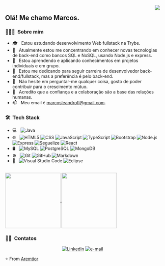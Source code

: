<img align="right" src="https://code.org/shared/images/hour-of-code-logo.png">

<h2> Olá! Me chamo Marcos.</h2>

<h3> 👨🏻‍💻 &nbsp;Sobre mim </h3>

- 🎓 &nbsp; Estou estudando desenvolvimento Web fullstack na Trybe.
- 🤔 &nbsp; Atualmente estou me concentrando em conhecer novas tecnologias de back-end como bancos SQL e NoSQL, usando Node.js e express.
- 💼 &nbsp; Estou aprendendo e aplicando conhecimentos em projetos individuais e em grupo.
- 🌱 &nbsp; Estou me dedicando para seguir carreira de desenvolvedor back-end/fullstack, mas a preferência é pelo back-end.
- 💬 &nbsp; Não hesite em perguntar-me qualquer coisa, gosto de poder contribuir para o crescimento mútuo.
- 👯 &nbsp; Acredito que a confiança e a colaboração são a base das relações humanas.
- 📫 &nbsp; Meu email é marcosleandrofl@gmail.com.

<h3> 🛠 &nbsp;Tech Stack</h3>

- 💻 &nbsp;
  ![Java](https://img.shields.io/badge/-Java-333333?style=flat&logo=Java&logoColor=007396)
- 🌐 &nbsp;
  ![HTML5](https://img.shields.io/badge/-HTML5-333333?style=flat&logo=HTML5)
  ![CSS](https://img.shields.io/badge/-CSS-333333?style=flat&logo=CSS3&logoColor=1572B6)
  ![JavaScript](https://img.shields.io/badge/-JavaScript-333333?style=flat&logo=javascript)
  ![TypeScript](https://img.shields.io/badge/-TypeScript-333333?style=flat&logo=typescript)
  ![Bootstrap](https://img.shields.io/badge/-Bootstrap-333333?style=flat&logo=bootstrap&logoColor=563D7C)
  ![Node.js](https://img.shields.io/badge/-Node.js-333333?style=flat&logo=node.js)
  ![Express](https://img.shields.io/badge/-Express-333333?style=flat&logo=express)
  ![Seguelize](https://img.shields.io/badge/-Sequelize-333333?style=flat&logo=sequelize)
  ![React](https://img.shields.io/badge/-React-333333?style=flat&logo=react)
- 🛢 &nbsp;
  ![MySQL](https://img.shields.io/badge/-MySQL-333333?style=flat&logo=mysql)
  ![PostgreSQL](https://img.shields.io/badge/-PostgreSQL-333333?style=flat&logo=postgresql)
  ![MongoDB](https://img.shields.io/badge/-MongoDB-333333?style=flat&logo=mongodb)
- ⚙️ &nbsp;
  ![Git](https://img.shields.io/badge/-Git-333333?style=flat&logo=git)
  ![GitHub](https://img.shields.io/badge/-GitHub-333333?style=flat&logo=github)
  ![Markdown](https://img.shields.io/badge/-Markdown-333333?style=flat&logo=markdown)
- 🔧 &nbsp;
  ![Visual Studio Code](https://img.shields.io/badge/-Visual%20Studio%20Code-333333?style=flat&logo=visual-studio-code&logoColor=007ACC)
  ![Eclipse](https://img.shields.io/badge/-Eclipse-333333?style=flat&logo=eclipse-ide&logoColor=2C2255)

<br/>

<a href="https://github.com/Aremtior">
  <img align="center" height="180em" src="https://github-readme-stats.vercel.app/api?username=Aremtior&theme=github_dark&layout=compact&show_icons=true&custom_title=Resumo de Atividades&locale=pt-BR" />
  <img align="center" height="180em" src="https://github-readme-stats.vercel.app/api/top-langs/?username=Aremtior&theme=github_dark&locale=pt-BR" />
</a>

<br/>

<h3> 🤝🏻 &nbsp;Contatos </h3>

<p align="center">
<a href="https://www.linkedin.com/in/aremtior/"><img alt="LinkedIn" src="https://img.shields.io/badge/LinkedIn-aremtior-blue?style=flat-square&logo=linkedin"></a>
<a href="mailto:marcosleandrofl@gmail.com"><img alt="e-mail" src="https://img.shields.io/badge/Email-marcosleandrofl@gmail.com-blue?style=flat-square&logo=gmail"></a>
</p>

⭐️ From [Aremtior](https://github.com/Aremtior)


<!--
### Hi there 👋
**Aremtior/Aremtior** is a ✨ _special_ ✨ repository because its `README.md` (this file) appears on your GitHub profile.

Here are some ideas to get you started:

- 🔭 I’m currently working on ...
- 🌱 I’m currently learning ...
- 👯 I’m looking to collaborate on ...
- 🤔 I’m looking for help with ...
- 💬 Ask me about ...
- 📫 How to reach me: ...
- 😄 Pronouns: ...
- ⚡ Fun fact: ...
-->
